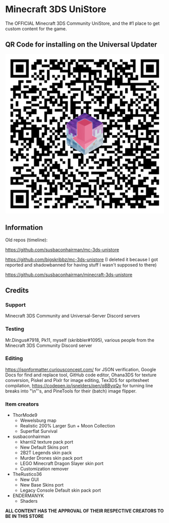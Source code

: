 # Minecraft 3DS UniStore
The OFFICIAL Minecraft 3DS Community UniStore, and the #1 place to get custom content for the game.

## QR Code for installing on the Universal Updater
![Minecraft 3DS UniStore QR Code](https://github.com/Minecraft-3DS-Community/minecraft-3ds-unistore/blob/main/img/unistore-qr-logo-375.png?raw=true)

## Information
Old repos (timeline):

https://github.com/susbaconhairman/mc-3ds-unistore

https://github.com/bigskribbz/mc-3ds-unistore (I deleted it because I got reported and shadowbanned for having stuff I wasn't supposed to there)

https://github.com/susbaconhairman/minecraft-3ds-unistore

## Credits

### Support
Minecraft 3DS Community and Universal-Server Discord servers

### Testing
Mr.Dingus#7918, Pk11, myself (skribbler#1095), various people from the Minecraft 3DS Community Discord server

### Editing
https://jsonformatter.curiousconcept.com/ for JSON verification, Google Docs for find and replace tool, GitHub code editor, Ohana3DS for texture conversion, Piskel and Pixlr for image editing, Tex3DS for spritesheet compilation, https://codepen.io/jsnelders/pen/qBByqQy for turning line breaks into "\n"'s, and PineTools for their (batch) image flipper.

### Item creators
* ThorMode9
    * Wewelsburg map
    * Realistic 200% Larger Sun + Moon Collection
    * Superflat Survival
* susbaconhairman
    * kharrii2 texture pack port
    * New Default Skins port
    * 2B2T Legends skin pack
    * Murder Drones skin pack port
    * LEGO Minecraft Dragon Slayer skin port
    * Customization remover
* TheRustico36
    * New GUI
    * New Base Skins port
    * Legacy Console Default skin pack port
* ENDERMANYK
    * Shaders

**ALL CONTENT HAS THE APPROVAL OF THEIR RESPECTIVE CREATORS TO BE IN THIS STORE**

